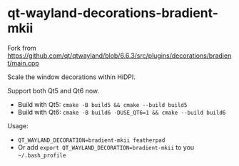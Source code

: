 # qt-wayland-decorations-bradient-mkii
Fork from https://github.com/qt/qtwayland/blob/6.6.3/src/plugins/decorations/bradient/main.cpp

Scale the window decorations within HiDPI.

Support both Qt5 and Qt6 now.  
  - Build with Qt5: `cmake -B build5 && cmake --build build5`
  - Build with Qt6: `cmake -B build6 -DUSE_QT6=1 && cmake --build build6`

Usage:
  - `QT_WAYLAND_DECORATION=bradient-mkii featherpad`
  - Or add `export QT_WAYLAND_DECORATION=bradient-mkii` to you `~/.bash_profile`
